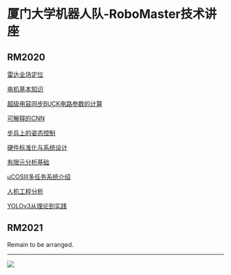 # 厦门大学机器人队-RoboMaster技术讲座

## RM2020

[雷达全场定位](radar-location.md)

[电机基本知识](motor-basic-knowledge.md)

[超级电容同步BUCK电路参数的计算](super-capacitor-sync-buck-calculation.md)

[可解释的CNN](interpretable-CNN.md)

[步兵上的姿态控制](infantry-posture-control.md)

[硬件标准化与系统设计](HWSD-and-system-design.md)

[有限元分析基础](fundamentals-of-FEA.md)

[μCOSⅢ多任务系统介绍](ucosⅢ-introduction.md)

[人机工程分析](ergonomic-analysis.md)

[YOLOv3从理论到实践](YOLOv3-theory-to-practice.md)

## RM2021

Remain to be arranged.

---

<img src='https://img.wenhairu.com/images/2020/10/18/CbAIj.png'  >